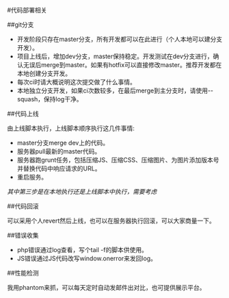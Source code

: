 #代码部署相关

##git分支

- 开发阶段只存在master分支，所有开发都可以在此进行（个人本地可以建分支开发）。
- 项目上线后，增加dev分支，master保持稳定。开发测试在dev分支进行，确认无误后merge到master。如果有hotfix可以直接修改master。推荐开发都在本地创建分支开发。
- 每次ci时请大概说明这次提交做了什么事情。
- 本地独立分支开发，如果ci次数较多，在最后merge到主分支时，请使用--squash，保持log干净。

##代码上线

由上线脚本执行，上线脚本顺序执行这几件事情:

- master分支merge dev上的代码。
- 服务器pull最新的master代码。
- 服务器跑grunt任务，包括压缩JS、压缩CSS、压缩图片、为图片添加版本号并替换代码中响应请求的URL。
- 重启服务。

_其中第三步是在本地执行还是上线脚本中执行，需要考虑_

##代码回滚

可以采用个人revert然后上线，也可以在服务器执行回滚，可以大家商量一下。

##错误收集

- php错误通过log查看，写个tail -f的脚本供使用。
- JS错误通过JS代码改写window.onerror来发回log。

##性能检测

我用phantom来抓，可以每天定时自动发邮件出对比，也可提供展示平台。

